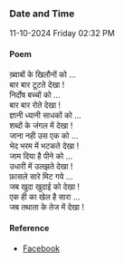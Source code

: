 ### Date and Time

11-10-2024 Friday 02:32 PM

#### Poem

ख़्वाबों के खिलौनों को …  <br />
बार बार टूटते देखा !  <br />
निर्दोष बच्चों को …  <br />
बार बार रोते देखा !  <br />
ज्ञानी ध्यानी साधकों को … <br />
शब्दों के जंगल में देखा !  <br />
जाना नही उस एक को …  <br />
भेद भरम में भटकते देखा !  <br />
जाम दिया है पीने को …  <br />
उधारी में उलझते देखा !  <br />
फ़ासले सारे मिट गये …  <br />
जब खुदा खुदाई को देखा !  <br />
एक ही का खेल है सारा …  <br />
जब तथाता के तेज में देखा !

#### Reference

* [Facebook](https://www.facebook.com/share/v/GSbkn52VLtwmQa5T/)
